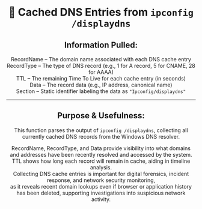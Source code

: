 <div align="center">

# 🧠 Cached DNS Entries from `ipconfig /displaydns`

## **Information Pulled:**  
RecordName – The domain name associated with each DNS cache entry  
RecordType – The type of DNS record (e.g., 1 for A record, 5 for CNAME, 28 for AAAA)  
TTL – The remaining Time To Live for each cache entry (in seconds)  
Data – The record data (e.g., IP address, canonical name)  
Section – Static identifier labeling the data as `"Ipconfig/displaydns"`

---

## **Purpose & Usefulness:**  
This function parses the output of `ipconfig /displaydns`, collecting all currently cached DNS records from the Windows DNS resolver.

RecordName, RecordType, and Data provide visibility into what domains and addresses have been recently resolved and accessed by the system.  
TTL shows how long each record will remain in cache, aiding in timeline analysis.  
Collecting DNS cache entries is important for digital forensics, incident response, and network security monitoring,  
as it reveals recent domain lookups even if browser or application history has been deleted, supporting investigations into suspicious network activity.

</div>
